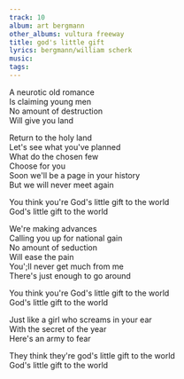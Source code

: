 ```yaml
---
track: 10
album: art bergmann
other_albums: vultura freeway
title: god's little gift
lyrics: bergmann/william scherk
music:
tags:
---
```

A neurotic old romance  
Is claiming young men  
No amount of destruction  
Will give you land  
  
Return to the holy land  
Let's see what you've planned  
What do the chosen few  
Choose for you  
Soon we'll be a page in your history  
But we will never meet again  
  
You think you're God's little gift to the world  
God's little gift to the world  
  
We're making advances  
Calling you up for national gain  
No amount of seduction  
Will ease the pain  
You';ll never get much from me  
There's just enough to go around  
  
You think you're God's little gift to the world  
God's little gift to the world  
  
Just like a girl who screams in your ear  
With the secret of the year  
Here's an army to fear  
  
They think they're god's little gift to the world  
God's little gift to the world  
